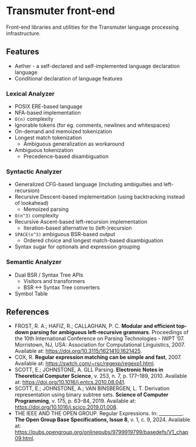 # Transmuter front-end

Front-end libraries and utilities for the Transmuter language processing infrastructure.

## Features

- Aether - a self-declared and self-implemented language declaration language
- Conditional declaration of language features

### Lexical Analyzer

- POSIX ERE-based language
- NFA-based implementation
- `O(n)` complexity
- Ignorable tokens (for eg. comments, newlines and whitespaces)
- On-demand and memoized tokenization
- Longest match tokenization
    - Ambiguous generalization as workaround
- Ambiguous tokenization
    - Precedence-based disambiguation

### Syntactic Analyzer

- Generalized CFG-based language (including ambiguities and left-recursion)
- Recursive Descent-based implementation (using backtracking instead of lookahead)
    - Memoized parsing
- `O(n^3)` complexity
- Recursive Ascent-based left-recursion implementation
    - Iteration-based alternative to (left-)recursion
- `SPACE(n^3)` ambiguous BSR-based output
    - Ordered choice and longest match-based disambiguation
- Syntax sugar for optionals and expression grouping

### Semantic Analyzer

- Dual BSR / Syntax Tree APIs
    - Visitors and transformers
    - BSR <-> Syntax Tree converters
- Symbol Table

## References
- FROST, R. A.; HAFIZ, R.; CALLAGHAN, P. C. **Modular and efficient top-down parsing for ambiguous left-recursive grammars**. Proceedings of the 10th International Conference on Parsing Technologies - IWPT ’07. Morristown, NJ, USA: Association for Computational Linguistics, 2007. Available at: https://doi.org/10.3115/1621410.1621425.
- COX, R. **Regular expression matching can be simple and fast**, 2007. Available at: https://swtch.com/~rsc/regexp/regexp1.html.
- SCOTT, E.; JOHNSTONE, A. GLL Parsing. **Electronic Notes in Theoretical Computer Science**, v. 253, n. 7, p. 177–189, 2010. Available at: https://doi.org/10.1016/j.entcs.2010.08.041.
- SCOTT, E.; JOHNSTONE, A.; VAN BINSBERGEN, L. T. Derivation representation using binary subtree sets. **Science of Computer Programming**, v. 175, p. 63–84, 2019. Available at: https://doi.org/10.1016/j.scico.2019.01.008.
- THE IEEE AND THE OPEN GROUP. Regular Expressions. In: __________. **The Open Group Base Specifications, Issue 8**, v. 1, c. 9, 2024. Available at: https://pubs.opengroup.org/onlinepubs/9799919799/basedefs/V1_chap09.html.
